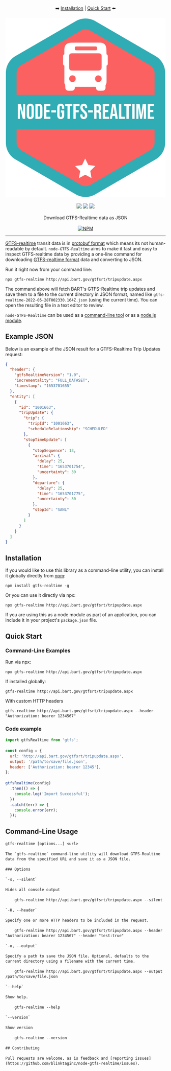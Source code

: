 <p align="center">
  ➡️
  <a href="#installation">Installation</a> |
  <a href="#quick-start">Quick Start</a>
  ⬅️
  <br /><br />
  <img src="docs/images/node-gtfs-realtime-logo.svg" alt="node-GTFS-Realtime" />
  <br /><br />
  <a href="https://www.npmjs.com/package/gtfs-realtime" rel="nofollow"><img src="https://img.shields.io/npm/v/gtfs-realtime.svg?style=flat" style="max-width: 100%;"></a>
  <a href="https://www.npmjs.com/package/gtfs-realtime" rel="nofollow"><img src="https://img.shields.io/npm/dm/gtfs-realtime.svg?style=flat" style="max-width: 100%;"></a>
  <img src="https://img.shields.io/badge/License-MIT-yellow.svg">
  <br /><br />
  Download GTFS-Realtime data as JSON
  <br /><br />
  <a href="https://nodei.co/npm/gtfs-realtime/" rel="nofollow"><img src="https://nodei.co/npm/gtfs-realtime.png?downloads=true" alt="NPM" style="max-width: 100%;"></a>
</p>

<hr>

[GTFS-realtime](https://developers.google.com/transit/gtfs-realtime) transit data is in [protobuf format](https://developers.google.com/protocol-buffers) which means its not human-readable by default. `node-GTFS-Realtime` aims to make it fast and easy to inspect GTFS-realtime data by providing a one-line command for downloading [GTFS-realtime format](https://developers.google.com/transit/gtfs-realtime) data and converting to JSON.

Run it right now from your command line:

```
npx gtfs-realtime http://api.bart.gov/gtfsrt/tripupdate.aspx
```

The command above will fetch BART's GTFS-Realtime trip updates and save them to a file to the current directory in JSON format, named like `gtfs-realtime-2022-05-28T002330.164Z.json` (using the current time). You can open the resulting file in a text editor to review.

`node-GTFS-Realtime` can be used as a [command-line tool](#command-line-examples) or as a [node.js module](#code-example).

## Example JSON

Below is an example of the JSON result for a GTFS-Realtime Trip Updates request:

```json
{
  "header": {
    "gtfsRealtimeVersion": "1.0",
    "incrementality": "FULL_DATASET",
    "timestamp": "1653701655"
  },
  "entity": [
    {
      "id": "1001663",
      "tripUpdate": {
        "trip": {
          "tripId": "1001663",
          "scheduleRelationship": "SCHEDULED"
        },
        "stopTimeUpdate": [
          {
            "stopSequence": 13,
            "arrival": {
              "delay": 25,
              "time": "1653701754",
              "uncertainty": 30
            },
            "departure": {
              "delay": 25,
              "time": "1653701775",
              "uncertainty": 30
            },
            "stopId": "SANL"
          }
        ]
      }
    }
  ]
}
```

## Installation

If you would like to use this library as a command-line utility, you can install it globally directly from [npm](https://npmjs.org):

    npm install gtfs-realtime -g

Or you can use it directly via npx:

    npx gtfs-realtime http://api.bart.gov/gtfsrt/tripupdate.aspx

If you are using this as a node module as part of an application, you can include it in your project's `package.json` file.

## Quick Start

### Command-Line Examples

Run via npx:

    npx gtfs-realtime http://api.bart.gov/gtfsrt/tripupdate.aspx

If installed globally:

    gtfs-realtime http://api.bart.gov/gtfsrt/tripupdate.aspx

With custom HTTP headers

    gtfs-realtime http://api.bart.gov/gtfsrt/tripupdate.aspx --header "Authorization: bearer 1234567"

### Code example

```js
import gtfsRealtime from 'gtfs';

const config = {
  url: 'http://api.bart.gov/gtfsrt/tripupdate.aspx',
  output: '/path/to/save/file.json',
  header: ['Authorization: bearer 12345'],
};

gtfsRealtime(config)
  .then(() => {
    console.log('Import Successful');
  })
  .catch((err) => {
    console.error(err);
  });
```

## Command-Line Usage

```
gtfs-realtime [options...] <url>

The `gtfs-realtime` command-line utility will download GTFS-Realtime data from the specified URL and save it as a JSON file.

### Options

`-s, --silent`

Hides all console output

    gtfs-realtime http://api.bart.gov/gtfsrt/tripupdate.aspx --silent

`-H, --header`

Specify one or more HTTP headers to be included in the request.

    gtfs-realtime http://api.bart.gov/gtfsrt/tripupdate.aspx --header "Authorization: bearer 1234567" --header "test:true"

`-o, --output`

Specify a path to save the JSON file. Optional, defaults to the current directory using a filename with the current time.

    gtfs-realtime http://api.bart.gov/gtfsrt/tripupdate.aspx --output /path/to/save/file.json

`--help`

Show help.

    gtfs-realtime --help

`--version`

Show version

    gtfs-realtime --version

## Contributing

Pull requests are welcome, as is feedback and [reporting issues](https://github.com/blinktaginc/node-gtfs-realtime/issues).
```
